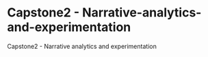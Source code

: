 # Capstone2 - Narrative-analytics-and-experimentation
Capstone2  -  Narrative analytics and experimentation
